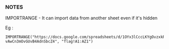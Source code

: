 ### NOTES

IMPORTRANGE - It can import data from another sheet even if it's hidden

Eg :
```
IMPORTRANGE("https://docs.google.com/spreadsheets/d/1OYx3lCccLKYgOvzxkRZ5-vAwCn3mOvGUvB4AdnSbcZ4", "flag!A1:AZ1")
```
